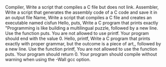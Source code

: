  Compiler, Write a script that compiles a C file but does not link.
 Assembler, Write a script that generates the assembly code of a C code and save it in an output file
Name, Write a script that compiles a C file and creates an executable named cisfun
Hello, puts, Write a C program that prints exactly "Programming is like building a multilingual puzzle, followed by a new line.
Use the function puts.
You are not allowed to use printf.
Your program should end with the value 0.
Hello, printf, Write a C program that prints exactly with proper grammar, but the outcome is a piece of art,, followed by a new line.
Use the function printf, You are not allowed to use the function puts.
Your program should return 0.
Your program should compile without warning when using the -Wall gcc option.
